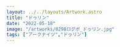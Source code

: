```yaml
---
layout: ../../layouts/Artwork.astro
title: "ドゥリン"
date: "2022-05-18"
image: "/artworks/0298ログボ_ドゥリン.jpg"
tags: ["アークナイツ","ドゥリン"]
---
```


